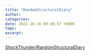 ```yaml
---
title: "RandomStructuralDiary"
author: 
categories: 
date: 2022-10-16 00:30:57 +0800
tags: 
excerpt: 
---
```




[ShockThunder/RandomStructuralDiary](https://github.com/ShockThunder/RandomStructuralDiary)





